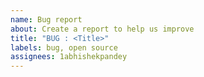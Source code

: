 ```yaml
---
name: Bug report
about: Create a report to help us improve
title: "BUG : <Title>"
labels: bug, open source
assignees: 1abhishekpandey
---
```

